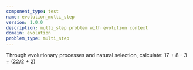 ```yaml
---
component_type: test
name: evolution_multi_step
version: 1.0.0
description: multi_step problem with evolution context
domain: evolution
problem_type: multi_step
---
```


Through evolutionary processes and natural selection, calculate: 17 + 8 - 3 + (22/2 + 2)
